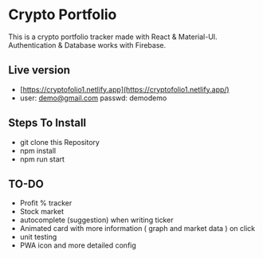# Crypto Portfolio

This is a crypto portfolio tracker made with React & Material-UI.
Authentication & Database works with Firebase.

## Live version

- [https://cryptofolio1.netlify.app](https://cryptofolio1.netlify.app/)
- user: demo@gmail.com passwd: demodemo

## Steps To Install
- git clone this Repository
- npm install
- npm run start

## TO-DO
- Profit % tracker
- Stock market
- autocomplete (suggestion) when writing ticker
- Animated card with more information ( graph and market data ) on click
- unit testing
- PWA icon and more detailed config